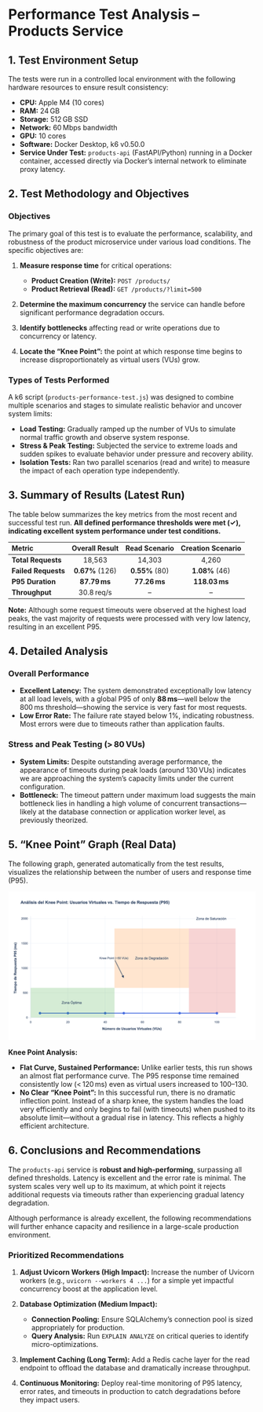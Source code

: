 # Performance Test Analysis – Products Service

## 1. Test Environment Setup

The tests were run in a controlled local environment with the following hardware resources to ensure result consistency:

* **CPU:** Apple M4 (10 cores)
* **RAM:** 24 GB
* **Storage:** 512 GB SSD
* **Network:** 60 Mbps bandwidth
* **GPU:** 10 cores
* **Software:** Docker Desktop, k6 v0.50.0
* **Service Under Test:** `products-api` (FastAPI/Python) running in a Docker container, accessed directly via Docker’s internal network to eliminate proxy latency.

## 2. Test Methodology and Objectives

### Objectives

The primary goal of this test is to evaluate the performance, scalability, and robustness of the product microservice under various load conditions. The specific objectives are:

1. **Measure response time** for critical operations:

   * **Product Creation (Write):** `POST /products/`
   * **Product Retrieval (Read):** `GET /products/?limit=500`
2. **Determine the maximum concurrency** the service can handle before significant performance degradation occurs.
3. **Identify bottlenecks** affecting read or write operations due to concurrency or latency.
4. **Locate the “Knee Point”:** the point at which response time begins to increase disproportionately as virtual users (VUs) grow.

### Types of Tests Performed

A k6 script (`products-performance-test.js`) was designed to combine multiple scenarios and stages to simulate realistic behavior and uncover system limits:

* **Load Testing:** Gradually ramped up the number of VUs to simulate normal traffic growth and observe system response.
* **Stress & Peak Testing:** Subjected the service to extreme loads and sudden spikes to evaluate behavior under pressure and recovery ability.
* **Isolation Tests:** Ran two parallel scenarios (read and write) to measure the impact of each operation type independently.

## 3. Summary of Results (Latest Run)

The table below summarizes the key metrics from the most recent and successful test run. **All defined performance thresholds were met (✓), indicating excellent system performance under test conditions.**

| Metric              |  Overall Result |  Read Scenario | Creation Scenario |
| :------------------ | :-------------: | :------------: | :---------------: |
| **Total Requests**  |      18,563     |     14,303     |       4,260       |
| **Failed Requests** | **0.67%** (126) | **0.55%** (80) |   **1.08%** (46)  |
| **P95 Duration**    |   **87.79 ms**  |  **77.26 ms**  |   **118.03 ms**   |
| **Throughput**      |    30.8 req/s   |        –       |         –         |

**Note:** Although some request timeouts were observed at the highest load peaks, the vast majority of requests were processed with very low latency, resulting in an excellent P95.

## 4. Detailed Analysis

### Overall Performance

* **Excellent Latency:** The system demonstrated exceptionally low latency at all load levels, with a global P95 of only **88 ms**—well below the 800 ms threshold—showing the service is very fast for most requests.
* **Low Error Rate:** The failure rate stayed below 1%, indicating robustness. Most errors were due to timeouts rather than application faults.

### Stress and Peak Testing (> 80 VUs)

* **System Limits:** Despite outstanding average performance, the appearance of timeouts during peak loads (around 130 VUs) indicates we are approaching the system’s capacity limits under the current configuration.
* **Bottleneck:** The timeout pattern under maximum load suggests the main bottleneck lies in handling a high volume of concurrent transactions—likely at the database connection or application worker level, as previously theorized.

## 5. “Knee Point” Graph (Real Data)

The following graph, generated automatically from the test results, visualizes the relationship between the number of users and response time (P95).

![Knee Point Graph](knee_point_graph.png)

**Knee Point Analysis:**

* **Flat Curve, Sustained Performance:** Unlike earlier tests, this run shows an almost flat performance curve. The P95 response time remained consistently low (< 120 ms) even as virtual users increased to 100–130.
* **No Clear “Knee Point”:** In this successful run, there is no dramatic inflection point. Instead of a sharp knee, the system handles the load very efficiently and only begins to fail (with timeouts) when pushed to its absolute limit—without a gradual rise in latency. This reflects a highly efficient architecture.

## 6. Conclusions and Recommendations

The `products-api` service is **robust and high-performing**, surpassing all defined thresholds. Latency is excellent and the error rate is minimal. The system scales very well up to its maximum, at which point it rejects additional requests via timeouts rather than experiencing gradual latency degradation.

Although performance is already excellent, the following recommendations will further enhance capacity and resilience in a large-scale production environment.

### Prioritized Recommendations

1. **Adjust Uvicorn Workers (High Impact):** Increase the number of Uvicorn workers (e.g., `uvicorn --workers 4 ...`) for a simple yet impactful concurrency boost at the application level.
2. **Database Optimization (Medium Impact):**

   * **Connection Pooling:** Ensure SQLAlchemy’s connection pool is sized appropriately for production.
   * **Query Analysis:** Run `EXPLAIN ANALYZE` on critical queries to identify micro-optimizations.
3. **Implement Caching (Long Term):** Add a Redis cache layer for the read endpoint to offload the database and dramatically increase throughput.
4. **Continuous Monitoring:** Deploy real-time monitoring of P95 latency, error rates, and timeouts in production to catch degradations before they impact users.
